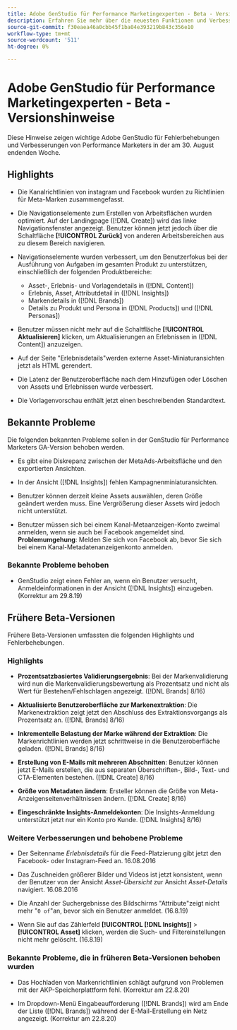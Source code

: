 ```yaml
---
title: Adobe GenStudio für Performance Marketingexperten - Beta - Versionshinweise
description: Erfahren Sie mehr über die neuesten Funktionen und Verbesserungen des Adobe GenStudio für Performance Marketingexperten.
source-git-commit: f30eaea46a0cbb45f1ba04e393219b843c356e10
workflow-type: tm+mt
source-wordcount: '511'
ht-degree: 0%

---
```



# Adobe GenStudio für Performance Marketingexperten - Beta - Versionshinweise

Diese Hinweise zeigen wichtige Adobe GenStudio für Fehlerbehebungen und Verbesserungen von Performance Marketers in der am 30. August endenden Woche.

## Highlights

* Die Kanalrichtlinien von instagram und Facebook wurden zu Richtlinien für Meta-Marken zusammengefasst.

* Die Navigationselemente zum Erstellen von Arbeitsflächen wurden optimiert. Auf der Landingpage ([!DNL Create]) wird das linke Navigationsfenster angezeigt. Benutzer können jetzt jedoch über die Schaltfläche **[!UICONTROL Zurück]** von anderen Arbeitsbereichen aus zu diesem Bereich navigieren.  <!-- GS-1189 -->

* Navigationselemente wurden verbessert, um den Benutzerfokus bei der Ausführung von Aufgaben im gesamten Produkt zu unterstützen, einschließlich der folgenden Produktbereiche:

   * Asset-, Erlebnis- und Vorlagendetails in ([!DNL Content])
   * Erlebnis, Asset, Attributdetail in ([!DNL Insights])
   * Markendetails in ([!DNL Brands])
   * Details zu Produkt und Persona in ([!DNL Products]) und ([!DNL Personas]) <!-- GS-1189 -->

* Benutzer müssen nicht mehr auf die Schaltfläche **[!UICONTROL Aktualisieren]** klicken, um Aktualisierungen an Erlebnissen in ([!DNL Content]) anzuzeigen. <!-- GS-4218 -->

* Auf der Seite &quot;Erlebnisdetails&quot;werden externe Asset-Miniaturansichten jetzt als HTML gerendert. <!-- GS-3092 -->

* Die Latenz der Benutzeroberfläche nach dem Hinzufügen oder Löschen von Assets und Erlebnissen wurde verbessert. <!-- GS-3389 -->

* Die Vorlagenvorschau enthält jetzt einen beschreibenden Standardtext. <!-- GS-4028 -->

## Bekannte Probleme

Die folgenden bekannten Probleme sollen in der GenStudio für Performance Marketers GA-Version behoben werden.

* Es gibt eine Diskrepanz zwischen der MetaAds-Arbeitsfläche und den exportierten Ansichten. <!-- GS-4492 4401 -->

* In der Ansicht ([!DNL Insights]) fehlen Kampagnenminiaturansichten. <!-- GS-4648 -->

* Benutzer können derzeit kleine Assets auswählen, deren Größe geändert werden muss. Eine Vergrößerung dieser Assets wird jedoch nicht unterstützt. <!-- GS-3131 -->

* Benutzer müssen sich bei einem Kanal-Metaanzeigen-Konto zweimal anmelden, wenn sie auch bei Facebook angemeldet sind. **Problemumgehung**: Melden Sie sich von Facebook ab, bevor Sie sich bei einem Kanal-Metadatenanzeigenkonto anmelden.

### Bekannte Probleme behoben

* GenStudio zeigt einen Fehler an, wenn ein Benutzer versucht, Anmeldeinformationen in der Ansicht ([!DNL Insights]) einzugeben. (Korrektur am 29.8.19) <!-- GS-4689 -->

## Frühere Beta-Versionen

Frühere Beta-Versionen umfassten die folgenden Highlights und Fehlerbehebungen.

### Highlights

* **Prozentsatzbasiertes Validierungsergebnis**: Bei der Markenvalidierung wird nun die Markenvalidierungsbewertung als Prozentsatz und nicht als Wert für Bestehen/Fehlschlagen angezeigt. ([!DNL Brands] 8/16)

* **Aktualisierte Benutzeroberfläche zur Markenextraktion**: Die Markenextraktion zeigt jetzt den Abschluss des Extraktionsvorgangs als Prozentsatz an. ([!DNL Brands] 8/16)

* **Inkrementelle Belastung der Marke während der Extraktion**: Die Markenrichtlinien werden jetzt schrittweise in die Benutzeroberfläche geladen. ([!DNL Brands] 8/16)

* **Erstellung von E-Mails mit mehreren Abschnitten**: Benutzer können jetzt E-Mails erstellen, die aus separaten Überschriften-, Bild-, Text- und CTA-Elementen bestehen. ([!DNL Create] 8/16)

* **Größe von Metadaten ändern**: Ersteller können die Größe von Meta-Anzeigenseitenverhältnissen ändern. ([!DNL Create] 8/16)

* **Eingeschränkte Insights-Anmeldekonten**: Die Insights-Anmeldung unterstützt jetzt nur ein Konto pro Kunde. ([!DNL Insights] 8/16)

### Weitere Verbesserungen und behobene Probleme

* Der Seitenname _Erlebnisdetails_ für die Feed-Platzierung gibt jetzt den Facebook- oder Instagram-Feed an. 16.08.2016

* Das Zuschneiden größerer Bilder und Videos ist jetzt konsistent, wenn der Benutzer von der Ansicht _Asset-Übersicht_ zur Ansicht _Asset-Details_ navigiert. 16.08.2016

* Die Anzahl der Suchergebnisse des Bildschirms &quot;Attribute&quot;zeigt nicht mehr &quot;`0 of`&quot;an, bevor sich ein Benutzer anmeldet.  (16.8.19) <!-- GS- 3665 -->

* Wenn Sie auf das Zählerfeld **[!UICONTROL [!DNL Insights]]** > **[!UICONTROL Asset]** klicken, werden die Such- und Filtereinstellungen nicht mehr gelöscht. (16.8.19) <!-- GS-3476 -->

### Bekannte Probleme, die in früheren Beta-Versionen behoben wurden

* Das Hochladen von Markenrichtlinien schlägt aufgrund von Problemen mit der AKP-Speicherplattform fehl. (Korrektur am 22.8.20) <!-- GS-4369 -->

* Im Dropdown-Menü Eingabeaufforderung ([!DNL Brands]) wird am Ende der Liste ([!DNL Brands]) während der E-Mail-Erstellung ein Netz angezeigt. (Korrektur am 22.8.20) <!-- GS-4077 -->

